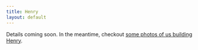 ```yaml
---
title: Henry
layout: default
---
```

Details coming soon.  In the meantime, checkout [some photos of us building Henry](http://www.team484.org/henry.html).